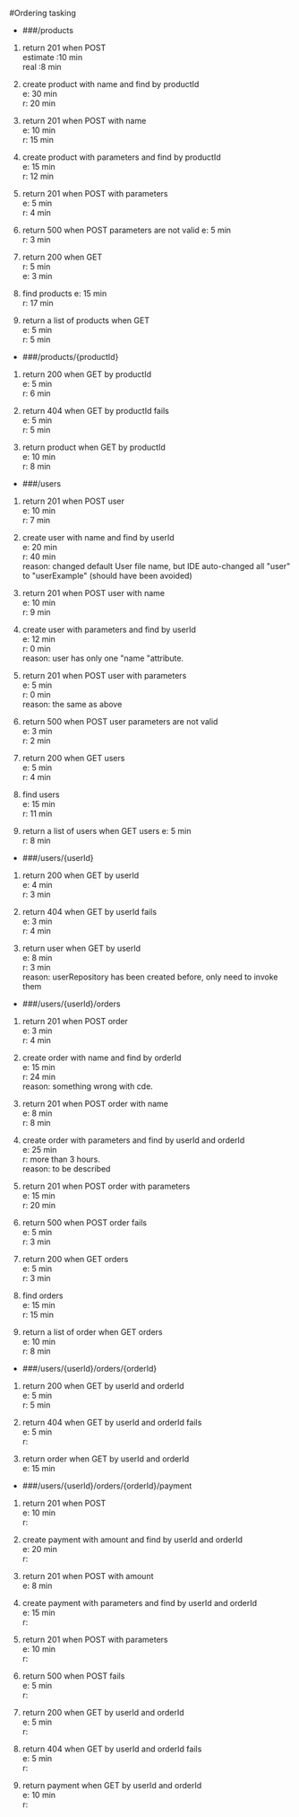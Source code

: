 #Ordering tasking

* ###/products

1. return 201 when POST  
estimate :10 min  
real :8 min

2. create product with name and find by productId  
e: 30 min  
r: 20 min

3. return 201 when POST with name  
e: 10 min  
r: 15 min

4. create product with parameters and find by productId  
e: 15 min  
r: 12 min

5. return 201 when POST with parameters  
e: 5 min  
r: 4 min

6. return 500 when POST parameters are not valid
e: 5 min  
r: 3 min

7. return 200 when GET  
r: 5 min  
e: 3 min

8. find products 
e: 15 min  
r: 17 min

9. return a list of products when GET  
e: 5 min  
r: 5 min

* ###/products/{productId}

1. return 200 when GET by productId  
e: 5 min  
r: 6 min

2. return 404 when GET by productId fails  
e: 5 min  
r: 5 min

3. return product when GET by productId  
e: 10 min  
r: 8 min

* ###/users

1. return 201 when POST user  
e: 10 min  
r: 7 min

2. create user with name and find by userId  
e: 20 min  
r: 40 min  
reason: changed default User file name, but IDE auto-changed all "user" to "userExample" 
        (should have been avoided)  

3. return 201 when POST user with name  
e: 10 min  
r: 9 min

4. create user with parameters and find by userId  
e: 12 min  
r: 0 min  
reason: user has only one "name "attribute. 

5. return 201 when POST user with parameters  
e: 5 min  
r: 0 min  
reason: the same as above

6. return 500 when POST user parameters are not valid  
e: 3 min  
r: 2 min

7. return 200 when GET users  
e: 5 min  
r: 4 min

8. find users  
e: 15 min  
r: 11 min

9. return a list of users when GET users 
e: 5 min  
r: 8 min

* ###/users/{userId}

1. return 200 when GET by userId  
e: 4 min  
r: 3 min

2. return 404 when GET by userId fails  
e: 3 min  
r:  4 min

3. return user when GET by userId  
e: 8 min  
r: 3 min  
reason: userRepository has been created before, only need to invoke them

* ###/users/{userId}/orders

1. return 201 when POST order  
e: 3 min  
r: 4 min

2. create order with name and find by orderId  
e: 15 min  
r: 24 min  
reason: something wrong with cde. 

3. return 201 when POST order with name  
e: 8 min  
r: 8 min

4. create order with parameters and find by userId and orderId  
e: 25 min  
r: more than 3 hours.   
reason: to be described

5. return 201 when POST order with parameters  
e: 15 min  
r: 20 min 

6. return 500 when POST order fails  
e: 5 min  
r: 3 min

7. return 200 when GET orders  
e: 5 min  
r: 3 min

8. find orders  
e: 15 min  
r: 15 min

9. return a list of order when GET orders  
e: 10 min  
r: 8 min

* ###/users/{userId}/orders/{orderId}

1. return 200 when GET by userId and orderId  
e: 5 min  
r: 5 min

2. return 404 when GET by userId and orderId fails  
e: 5 min  
r: 

3. return order when GET by userId and orderId  
e: 15 min

* ###/users/{userId}/orders/{orderId}/payment

1. return 201 when POST  
e: 10 min  
r:

2. create payment with amount and find by userId and orderId  
e: 20 min  
r:

3. return 201 when POST with amount  
e: 8 min  


4. create payment with parameters and find by userId and orderId  
e: 15 min  
r:  


5. return 201 when POST with parameters  
e: 10 min  
r:

6. return 500 when POST fails  
e: 5 min  
r: 

7. return 200 when GET by userId and orderId  
e: 5 min  
r:  

8. return 404 when GET by userId and orderId fails  
e: 5 min  
r:  

9. return payment when GET by userId and orderId  
e: 10 min  
r:
